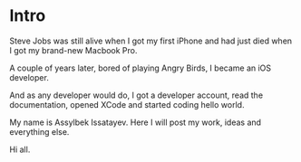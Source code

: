 # Intro

Steve Jobs was still alive when I got my first iPhone and had just died when I got my brand-new Macbook Pro.

A couple of years later, bored of playing Angry Birds, I became an iOS developer.

And as any developer would do, I got a developer account, read the documentation, opened XCode and started coding hello world.

My name is Assylbek Issatayev. Here I will post my work, ideas and everything else.

Hi all.
